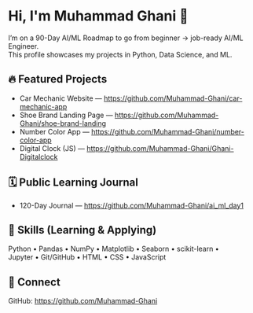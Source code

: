 # Hi, I'm Muhammad Ghani 👋

I’m on a 90-Day AI/ML Roadmap to go from beginner → job-ready AI/ML Engineer.  
This profile showcases my projects in Python, Data Science, and ML.

## 🔥 Featured Projects
- Car Mechanic Website — https://github.com/Muhammad-Ghani/car-mechanic-app
- Shoe Brand Landing Page — https://github.com/Muhammad-Ghani/shoe-brand-landing
- Number Color App — https://github.com/Muhammad-Ghani/number-color-app
- Digital Clock (JS) — https://github.com/Muhammad-Ghani/Ghani-Digitalclock

## 🗓️ Public Learning Journal
- 120-Day Journal — https://github.com/Muhammad-Ghani/ai_ml_day1

## 🧰 Skills (Learning & Applying)
Python • Pandas • NumPy • Matplotlib • Seaborn • scikit-learn •  
Jupyter • Git/GitHub • HTML • CSS • JavaScript

## 🔗 Connect
GitHub: https://github.com/Muhammad-Ghani
